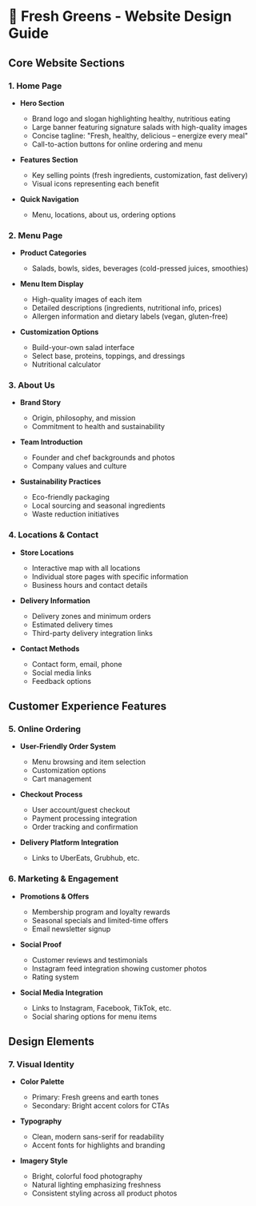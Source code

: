 # 🌿 Fresh Greens - Website Design Guide

## Core Website Sections

### 1. Home Page
- **Hero Section**
  - Brand logo and slogan highlighting healthy, nutritious eating
  - Large banner featuring signature salads with high-quality images
  - Concise tagline: "Fresh, healthy, delicious – energize every meal"
  - Call-to-action buttons for online ordering and menu

- **Features Section**
  - Key selling points (fresh ingredients, customization, fast delivery)
  - Visual icons representing each benefit

- **Quick Navigation**
  - Menu, locations, about us, ordering options

### 2. Menu Page
- **Product Categories**
  - Salads, bowls, sides, beverages (cold-pressed juices, smoothies)
  
- **Menu Item Display**
  - High-quality images of each item
  - Detailed descriptions (ingredients, nutritional info, prices)
  - Allergen information and dietary labels (vegan, gluten-free)
  
- **Customization Options**
  - Build-your-own salad interface
  - Select base, proteins, toppings, and dressings
  - Nutritional calculator

### 3. About Us
- **Brand Story**
  - Origin, philosophy, and mission
  - Commitment to health and sustainability
  
- **Team Introduction**
  - Founder and chef backgrounds and photos
  - Company values and culture
  
- **Sustainability Practices**
  - Eco-friendly packaging
  - Local sourcing and seasonal ingredients
  - Waste reduction initiatives

### 4. Locations & Contact
- **Store Locations**
  - Interactive map with all locations
  - Individual store pages with specific information
  - Business hours and contact details
  
- **Delivery Information**
  - Delivery zones and minimum orders
  - Estimated delivery times
  - Third-party delivery integration links
  
- **Contact Methods**
  - Contact form, email, phone
  - Social media links
  - Feedback options

## Customer Experience Features

### 5. Online Ordering
- **User-Friendly Order System**
  - Menu browsing and item selection
  - Customization options
  - Cart management
  
- **Checkout Process**
  - User account/guest checkout
  - Payment processing integration
  - Order tracking and confirmation
  
- **Delivery Platform Integration**
  - Links to UberEats, Grubhub, etc.

### 6. Marketing & Engagement
- **Promotions & Offers**
  - Membership program and loyalty rewards
  - Seasonal specials and limited-time offers
  - Email newsletter signup
  
- **Social Proof**
  - Customer reviews and testimonials
  - Instagram feed integration showing customer photos
  - Rating system
  
- **Social Media Integration**
  - Links to Instagram, Facebook, TikTok, etc.
  - Social sharing options for menu items

## Design Elements

### 7. Visual Identity
- **Color Palette**
  - Primary: Fresh greens and earth tones
  - Secondary: Bright accent colors for CTAs
  
- **Typography**
  - Clean, modern sans-serif for readability
  - Accent fonts for highlights and branding
  
- **Imagery Style**
  - Bright, colorful food photography
  - Natural lighting emphasizing freshness
  - Consistent styling across all product photos

